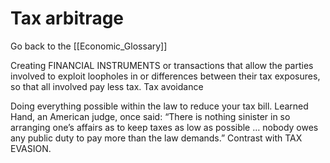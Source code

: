 # Tax arbitrage

Go back to the [[Economic_Glossary]]


Creating FINANCIAL INSTRUMENTS or transactions that allow the parties involved to exploit loopholes in or differences between their tax exposures, so that all involved pay less tax.
Tax avoidance

Doing everything possible within the law to reduce your tax bill. Learned Hand, an American judge, once said: “There is nothing sinister in so arranging one’s affairs as to keep taxes as low as possible … nobody owes any public duty to pay more than the law demands.” Contrast with TAX EVASION.

